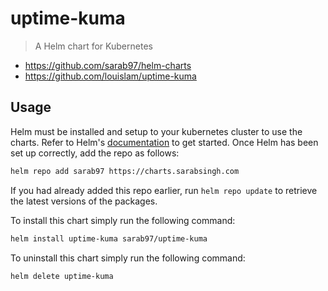 # uptime-kuma

> A Helm chart for Kubernetes

* <https://github.com/sarab97/helm-charts>
* <https://github.com/louislam/uptime-kuma>

## Usage

Helm must be installed and setup to your kubernetes cluster to use the charts. Refer to Helm's [documentation](https://helm.sh/docs) to get started. Once Helm has been set up correctly, add the repo as follows:

```sh
helm repo add sarab97 https://charts.sarabsingh.com
```

If you had already added this repo earlier, run `helm repo update` to retrieve the latest versions of the packages.

To install this chart simply run the following command:

```sh
helm install uptime-kuma sarab97/uptime-kuma
```

To uninstall this chart simply run the following command:

```sh
helm delete uptime-kuma
```
